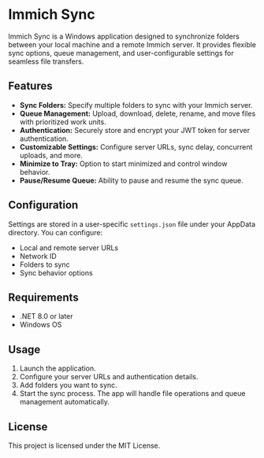 # Immich Sync

Immich Sync is a Windows application designed to synchronize folders between your local machine and a remote Immich server. It provides flexible sync options, queue management, and user-configurable settings for seamless file transfers.

## Features

- **Sync Folders:** Specify multiple folders to sync with your Immich server.
- **Queue Management:** Upload, download, delete, rename, and move files with prioritized work units.
- **Authentication:** Securely store and encrypt your JWT token for server authentication.
- **Customizable Settings:** Configure server URLs, sync delay, concurrent uploads, and more.
- **Minimize to Tray:** Option to start minimized and control window behavior.
- **Pause/Resume Queue:** Ability to pause and resume the sync queue.

## Configuration

Settings are stored in a user-specific `settings.json` file under your AppData directory. You can configure:
- Local and remote server URLs
- Network ID
- Folders to sync
- Sync behavior options

## Requirements

- .NET 8.0 or later
- Windows OS

## Usage

1. Launch the application.
2. Configure your server URLs and authentication details.
3. Add folders you want to sync.
4. Start the sync process. The app will handle file operations and queue management automatically.

## License

This project is licensed under the MIT License.
